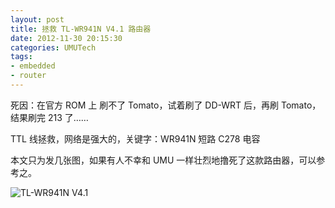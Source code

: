 ```yaml
---
layout: post
title: 拯救 TL-WR941N V4.1 路由器
date: 2012-11-30 20:15:30
categories: UMUTech
tags:
- embedded
- router
---
```

死因：在官方 ROM 上 刷不了 Tomato，试着刷了 DD-WRT 后，再刷 Tomato，结果刷完 213 了……

TTL 线拯救，网络是强大的，关键字：WR941N 短路 C278 电容

本文只为发几张图，如果有人不幸和 UMU 一样壮烈地撸死了这款路由器，可以参考之。

![TL-WR941N V4.1](/images/20121130-tl-wr941n.jpg)
